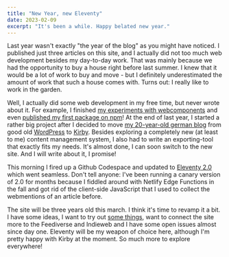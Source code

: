```yaml
---
title: "New Year, new Eleventy"
date: 2023-02-09
excerpt: "It's been a while. Happy belated new year."
---
```


Last year wasn't exactly "the year of the blog" as you might have noticed. I published just three articles on this site, and I actually did not too much web development besides my day-to-day work. That was mainly because we had the opportunity to buy a house right before last summer. I knew that it would be a lot of work to buy and move - but I definitely underestimated the amount of work that such a house comes with. Turns out: I really like to work in the garden.

Well, I actually did some web development in my free time, but never wrote about it. For example, I finished [my experiments with webcomponents](https://martinschneider.me/articles/tinkering-with-web-components/) and even [published my first package on npm](https://www.npmjs.com/package/msme-sharing-button)! At the end of last year, I started a rather big project after I decided to move [my 20-year-old german blog](https://www.dertagundich.de) from good old [WordPress](https://wordpress.org) to [Kirby](https://getkirby.com/). Besides exploring a completely new (at least to me) content management system, I also had to write an exporting-tool that exactly fits my needs. It's almost done, I can soon switch to the new site. And I will write about it, I promise!

This morning I fired up a Github Codespace and updated to [Eleventy 2.0](https://www.11ty.dev/blog/eleventy-v2/) which went seamless. Don't tell anyone: I've been running a canary version of 2.0 for months because I fiddled around with Netlify Edge Functions in the fall and got rid of the client-side JavaScript that I used to collect the webmentions of an article before. 

The site will be three years old this march. I think it's time to revamp it a bit. I have some ideas, I want to try out [some things](https://github.com/11ty/eleventy-plugin-bundle), want to connect the site more to the Feediverse and Indieweb and I have some open issues almost since day one. Eleventy will be my weapon of choice here, although I'm pretty happy with Kirby at the moment. So much more to explore everywhere!
